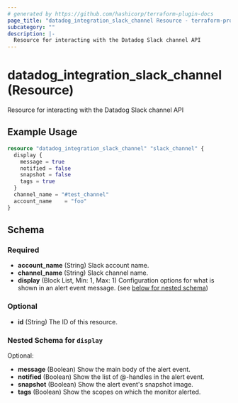 ```yaml
---
# generated by https://github.com/hashicorp/terraform-plugin-docs
page_title: "datadog_integration_slack_channel Resource - terraform-provider-datadog"
subcategory: ""
description: |-
  Resource for interacting with the Datadog Slack channel API
---
```


# datadog_integration_slack_channel (Resource)

Resource for interacting with the Datadog Slack channel API

## Example Usage

```terraform
resource "datadog_integration_slack_channel" "slack_channel" {
  display {
    message = true
    notified = false
    snapshot = false
    tags = true
  }
  channel_name = "#test_channel"
  account_name    = "foo"
}
```

<!-- schema generated by tfplugindocs -->
## Schema

### Required

- **account_name** (String) Slack account name.
- **channel_name** (String) Slack channel name.
- **display** (Block List, Min: 1, Max: 1) Configuration options for what is shown in an alert event message. (see [below for nested schema](#nestedblock--display))

### Optional

- **id** (String) The ID of this resource.

<a id="nestedblock--display"></a>
### Nested Schema for `display`

Optional:

- **message** (Boolean) Show the main body of the alert event.
- **notified** (Boolean) Show the list of @-handles in the alert event.
- **snapshot** (Boolean) Show the alert event's snapshot image.
- **tags** (Boolean) Show the scopes on which the monitor alerted.


